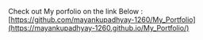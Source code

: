 Check out My porfolio on the link Below :
[https://github.com/mayankupadhyay-1260/My_Portfolio](https://mayankupadhyay-1260.github.io/My_Portfolio/)
